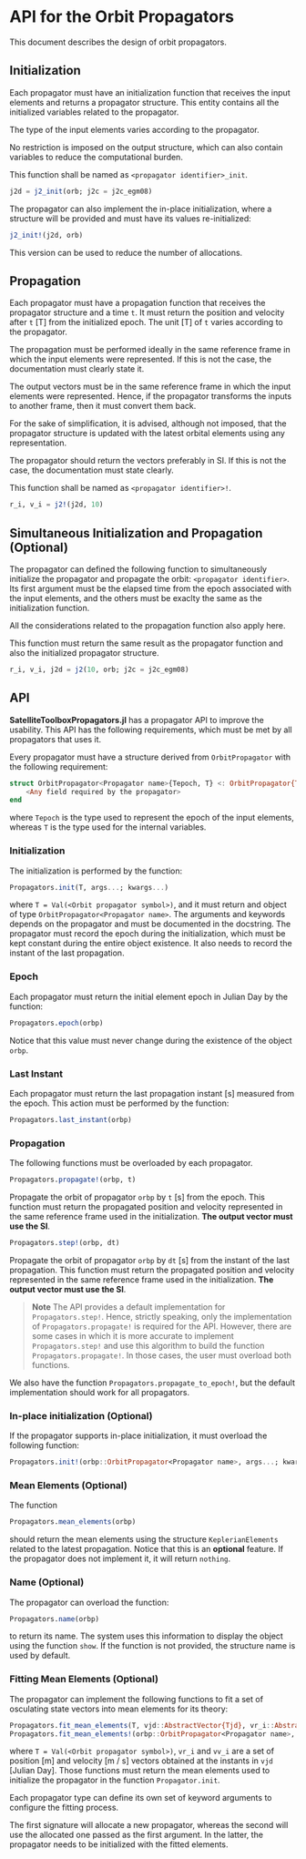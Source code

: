 # API for the Orbit Propagators

This document describes the design of orbit propagators.

## Initialization

Each propagator must have an initialization function that receives the input elements and
returns a propagator structure. This entity contains all the initialized variables related
to the propagator.

The type of the input elements varies according to the propagator.

No restriction is imposed on the output structure, which can also contain variables to
reduce the computational burden.

This function shall be named as `<propagator identifier>_init`.

```julia
j2d = j2_init(orb; j2c = j2c_egm08)
```

The propagator can also implement the in-place initialization, where a structure will be
provided and must have its values re-initialized:

```julia
j2_init!(j2d, orb)
```

This version can be used to reduce the number of allocations.

## Propagation

Each propagator must have a propagation function that receives the propagator structure and
a time `t`. It must return the position and velocity after `t` [T] from the initialized
epoch. The unit [T] of `t` varies according to the propagator.

The propagation must be performed ideally in the same reference frame in which the input
elements were represented. If this is not the case, the documentation must clearly state it.

The output vectors must be in the same reference frame in which the input elements were
represented. Hence, if the propagator transforms the inputs to another frame, then it must
convert them back.

For the sake of simplification, it is advised, although not imposed, that the propagator
structure is updated with the latest orbital elements using any representation.

The propagator should return the vectors preferably in SI. If this is not the case, the
documentation must state clearly.

This function shall be named as `<propagator identifier>!`.

```julia
r_i, v_i = j2!(j2d, 10)
```

## Simultaneous Initialization and Propagation (Optional)

The propagator can defined the following function to simultaneously initialize the
propagator and propagate the orbit: `<propagator identifier>`. Its first argument must be
the elapsed time from the epoch associated with the input elements, and the others must be
exaclty the same as the initialization function.

All the considerations related to the propagation function also apply here.

This function must return the same result as the propagator function and also the
initialized propagator structure.

```julia
r_i, v_i, j2d = j2(10, orb; j2c = j2c_egm08)
```

## API

**SatelliteToolboxPropagators.jl** has a propagator API to improve the usability. This API
has the following requirements, which must be met by all propagators that uses it.

Every propagator must have a structure derived from `OrbitPropagator` with the following
requirement:

```julia
struct OrbitPropagator<Propagator name>{Tepoch, T} <: OrbitPropagator{Tepoch, T}
    <Any field required by the propagator>
end
```

where `Tepoch` is the type used to represent the epoch of the input elements, whereas `T` is
the type used for the internal variables.

### Initialization

The initialization is performed by the function:

```julia
Propagators.init(T, args...; kwargs...)
```

where `T = Val(<Orbit propagator symbol>)`, and it must return and object of type
`OrbitPropagator<Propagator name>`. The arguments and keywords depends on the propagator and
must be documented in the docstring. The propagator must record the epoch during the
initialization, which must be kept constant during the entire object existence. It also
needs to record the instant of the last propagation.

### Epoch

Each propagator must return the initial element epoch in Julian Day by the function:

```julia
Propagators.epoch(orbp)
```

Notice that this value must never change during the existence of the object `orbp`.

### Last Instant

Each propagator must return the last propagation instant [s] measured from the epoch. This
action must be performed by the function:

```julia
Propagators.last_instant(orbp)
```

### Propagation

The following functions must be overloaded by each propagator.

```julia
Propagators.propagate!(orbp, t)
```

Propagate the orbit of propagator `orbp` by `t` [s] from the epoch. This function must
return the propagated position and velocity represented in the same reference frame used in
the initialization. **The output vector must use the SI**.

```julia
Propagators.step!(orbp, dt)
```

Propagate the orbit of propagator `orbp` by `dt` [s] from the instant of the last
propagation. This function must return the propagated position and velocity represented in
the same reference frame used in the initialization. **The output vector must use the SI**.

> **Note**
> The API provides a default implementation for `Propagators.step!`. Hence, strictly
> speaking, only the implementation of `Propagators.propagate!` is required for the API.
> However, there are some cases in which it is more accurate to implement
> `Propagators.step!` and use this algorithm to build the function `Propagators.propagate!`.
> In those cases, the user must overload both functions.

We also have the function `Propagators.propagate_to_epoch!`, but the default implementation
should work for all propagators.

### In-place initialization (Optional)

If the propagator supports in-place initialization, it must overload the following function:

```julia
Propagators.init!(orbp::OrbitPropagator<Propagator name>, args...; kwargs...)
```

### Mean Elements (Optional)

The function

```julia
Propagators.mean_elements(orbp)
```

should return the mean elements using the structure `KeplerianElements` related to the
latest propagation. Notice that this is an **optional** feature. If the propagator does not
implement it, it will return `nothing`.

### Name (Optional)

The propagator can overload the function:

```julia
Propagators.name(orbp)
```

to return its name. The system uses this information to display the object using the
function `show`. If the function is not provided, the structure name is used by default.

### Fitting Mean Elements (Optional)

The propagator can implement the following functions to fit a set of osculating state
vectors into mean elements for its theory:

```julia
Propagators.fit_mean_elements(T, vjd::AbstractVector{Tjd}, vr_i::AbstractVector{Tv}, vv_i::AbstractVector{Tv}; kwargs...) where {Tjd<:Number, Tv<:AbstractVector}
Propagators.fit_mean_elements!(orbp::OrbitPropagator<Propagator name>, vjd::AbstractVector{Tjd}, vr_i::AbstractVector{Tv}, vv_i::AbstractVector{Tv}; kwargs...) where {Tjd<:Number, Tv<:AbstractVector}
```

where `T = Val(<Orbit propagator symbol>)`, `vr_i` and `vv_i` are a set of position [m] and
velocity [m / s] vectors obtained at the instants in `vjd` [Julian Day]. Those functions
must return the mean elements used to initialize the propagator in the function
`Propagator.init`.

Each propagator type can define its own set of keyword arguments to configure the fitting
process.

The first signature will allocate a new propagator, whereas the second will use the
allocated one passed as the first argument. In the latter, the propagator needs to be
initialized with the fitted elements.
